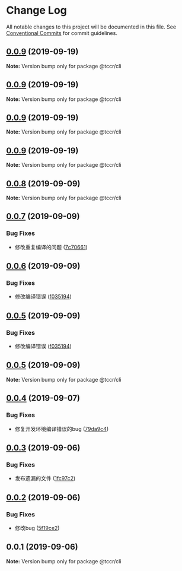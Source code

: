 # Change Log

All notable changes to this project will be documented in this file.
See [Conventional Commits](https://conventionalcommits.org) for commit guidelines.

## [0.0.9](https://github.com/SealUI/tc/compare/@tccr/cli@0.0.8...@tccr/cli@0.0.9) (2019-09-19)

**Note:** Version bump only for package @tccr/cli





## [0.0.9](https://github.com/SealUI/tc/compare/@tccr/cli@0.0.9...@tccr/cli@0.0.9) (2019-09-19)

**Note:** Version bump only for package @tccr/cli





## [0.0.9](https://github.com/SealUI/tc/compare/@tccr/cli@0.0.8...@tccr/cli@0.0.9) (2019-09-19)

**Note:** Version bump only for package @tccr/cli





## [0.0.9](https://github.com/SealUI/tc/compare/@tccr/cli@0.0.8...@tccr/cli@0.0.9) (2019-09-19)

**Note:** Version bump only for package @tccr/cli





## [0.0.8](https://github.com/SealUI/tc/compare/@tccr/cli@0.0.7...@tccr/cli@0.0.8) (2019-09-09)

**Note:** Version bump only for package @tccr/cli





## [0.0.7](https://github.com/SealUI/tc/compare/@tccr/cli@0.0.6...@tccr/cli@0.0.7) (2019-09-09)


### Bug Fixes

* 修改重复编译的问题 ([7c70661](https://github.com/SealUI/tc/commit/7c70661))





## [0.0.6](https://github.com/SealUI/tc/compare/@tccr/cli@0.0.5...@tccr/cli@0.0.6) (2019-09-09)


### Bug Fixes

* 修改编译错误 ([f035194](https://github.com/SealUI/tc/commit/f035194))





## [0.0.5](https://github.com/SealUI/tc/compare/@tccr/cli@0.0.5...@tccr/cli@0.0.5) (2019-09-09)


### Bug Fixes

* 修改编译错误 ([f035194](https://github.com/SealUI/tc/commit/f035194))





## [0.0.5](https://github.com/SealUI/tc/compare/@tccr/cli@0.0.4...@tccr/cli@0.0.5) (2019-09-09)

**Note:** Version bump only for package @tccr/cli





## [0.0.4](https://github.com/SealUI/tc/compare/@tccr/cli@0.0.3...@tccr/cli@0.0.4) (2019-09-07)


### Bug Fixes

* 修复开发环境编译错误的bug ([79da9c4](https://github.com/SealUI/tc/commit/79da9c4))





## [0.0.3](https://github.com/SealUI/tc/compare/@tccr/cli@0.0.2...@tccr/cli@0.0.3) (2019-09-06)


### Bug Fixes

* 发布遗漏的文件 ([1fc97c2](https://github.com/SealUI/tc/commit/1fc97c2))





## [0.0.2](https://github.com/SealUI/tc/compare/@tccr/cli@0.0.1...@tccr/cli@0.0.2) (2019-09-06)


### Bug Fixes

* 修改bug ([5f19ce2](https://github.com/SealUI/tc/commit/5f19ce2))





## 0.0.1 (2019-09-06)

**Note:** Version bump only for package @tccr/cli
